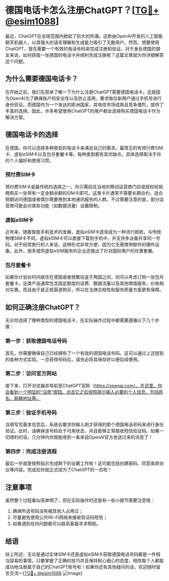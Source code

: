 # 德国电话卡怎么注册ChatGPT？[[TG💪+ @esim1088](https://t.me/s/esim1088)]

最近，ChatGPT在全球范围内掀起了巨大的热潮。这款由OpenAI开发的人工智能聊天机器人，以其强大的语言理解和生成能力吸引了无数用户。然而，想要使用ChatGPT，首先需要一个有效的电话号码来完成注册和验证。对于身处德国的朋友来说，如何获取一张德国的电话卡并顺利完成注册呢？这篇文章就为你详细解答这个问题。

## 为什么需要德国电话卡？

在开始之前，我们先简单了解一下为什么注册ChatGPT需要德国电话卡。这是因为OpenAI为了确保账户的安全性以及防止滥用，要求每位新用户通过手机号进行身份验证。而德国作为一个发达的欧洲国家，其电信市场成熟且竞争激烈，提供了丰富的选择。因此，许多希望使用ChatGPT的用户都会选择购买德国电话卡作为解决方案。

## 德国电话卡的选择

在德国，你可以选择多种类型的电话卡来满足自己的需求。最常见的有预付费SIM卡、虚拟eSIM卡以及包月套餐卡等。每种类型都有其优缺点，具体选择取决于你的个人偏好和使用习惯。

### 预付费SIM卡

预付费SIM卡是最传统的选择之一。你只需前往当地的移动运营商门店或授权经销商购买一张带有一定金额余额的SIM卡即可。这类卡片通常不需要长期合约，适合短期访问德国或者偶尔需要用到本地通讯服务的人群。不过需要注意的是，部分运营商可能会对某些功能（如数据流量）设置限制。

### 虚拟eSIM卡

近年来，随着智能手机技术的发展，虚拟eSIM卡逐渐成为一种流行趋势。与传统物理SIM卡不同，虚拟eSIM卡可以直接下载到手机中，并支持多设备共享同一号码。对于经常旅行的人来说，这种形式非常方便，因为它无需携带额外的硬件设备。此外，很多提供虚拟eSIM服务的企业还推出了针对国际用户的优惠套餐。

### 包月套餐卡

如果你计划长时间居住在德国或者频繁往返于两国之间，则可以考虑订购一张包月套餐卡。这类产品通常包含固定额度的话费、数据流量以及其他增值服务，价格相对实惠。而且由于是正规渠道购买，所以在法律合规性和服务质量方面更有保障。

## 如何正确注册ChatGPT？

无论你选择了哪种类型的德国电话卡，在实际操作过程中都需要遵循以下几个步骤：

### 第一步：获取德国电话号码

首先，你需要确保自己已经拥有了一个有效的德国电话号码。这可以通过上述提到的各种方式实现。一旦获得号码后，请务必将其保存好以便后续使用。

### 第二步：访问官方网站

接下来，打开浏览器并导航至ChatGPT官网（https://openai.com）。在这里，你会看到一个明显的“注册”按钮。点击它之后按照提示输入必要的个人信息，包括姓名、邮箱地址等。

### 第三步：验证手机号码

当填写完基本信息后，系统会要求你输入刚才获得的那个德国电话号码来进行身份验证。此时，请确保该号码处于可用状态，并且能够正常接收短信验证码。如果一切顺利的话，几分钟内你就能收到一条来自OpenAI官方发送过来的消息了！

### 第四步：完成注册流程

最后一步就是按照指示完成剩下的设置工作啦！这可能包括创建密码、同意条款协议等内容。完成后你就正式成为了ChatGPT的一员啦！

## 注意事项

虽然整个过程看似简单明了，但在实际操作时还是有一些小细节需要注意哦：

1. 确保所选号码没有被其他人占用过；
2. 尽量避免使用公共Wi-Fi网络来接收验证码短信；
3. 如果遇到任何问题都可以联系客服寻求帮助。

## 结语

综上所述，无论是通过实体SIM卡还是虚拟eSIM卡获取德国电话号码都是一件相当容易的事情。只要掌握了正确的技巧并且保持耐心细心的态度，相信每个人都能成功地注册属于自己的ChatGPT账号啦！如果你还有其他疑问的话，欢迎随时留言交流～[[TG💪+ @esim1088](https://t.me/s/esim1088) ![Image](https://i.postimg.cc/4NQfJmqS/Snipaste-2025-05-13-00-14-12.png)]